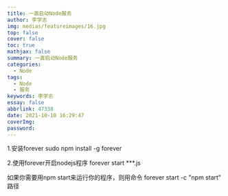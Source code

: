 ```yaml
---
title: 一直启动Node服务
author: 李学志
img: medias/featureimages/16.jpg
top: false
cover: false
toc: true
mathjax: false
summary: 一直启动Node服务
categories:
  - Node
tags:
  - Node
  - 服务
keywords: 李学志
essay: false
abbrlink: 47338
date: 2021-10-10 16:29:47
coverImg:
password:
---
```


1.安装forever
sudo npm install -g forever

2.使用forever开启nodejs程序
forever start ***.js

如果你需要用npm start来运行你的程序，则用命令
forever start -c "npm start" 路径
